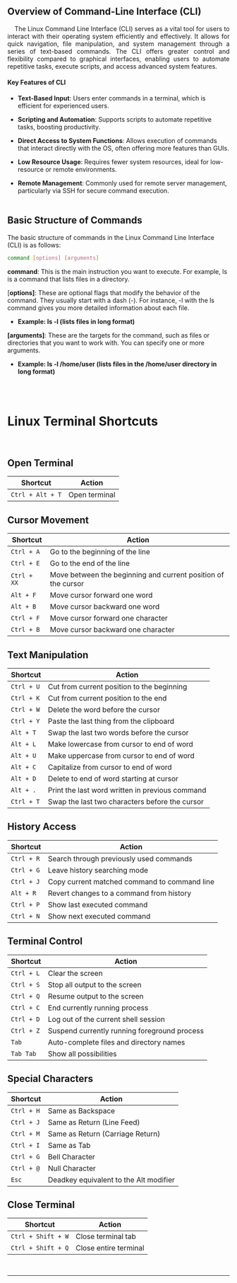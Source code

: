 ## Overview of Command-Line Interface (CLI)<br>
<div style="text-align: justify;">
&nbsp;&nbsp;&nbsp;&nbsp;The Linux Command Line Interface (CLI) serves as a vital tool for users to interact with their operating system efficiently and effectively. It allows for quick navigation, file manipulation, and system management through a series of text-based commands. The CLI offers greater control and flexibility compared to graphical interfaces, enabling users to automate repetitive tasks, execute scripts, and access advanced system features. 
</div>

#### Key Features of CLI

- **Text-Based Input**: Users enter commands in a terminal, which is efficient for experienced users.

- **Scripting and Automation**: Supports scripts to automate repetitive tasks, boosting productivity.

- **Direct Access to System Functions**: Allows execution of commands that interact directly with the OS, often offering more features than GUIs.

- **Low Resource Usage**: Requires fewer system resources, ideal for low-resource or remote environments.

- **Remote Management**: Commonly used for remote server management, particularly via SSH for secure command execution.
<br><br>

## Basic Structure of Commands

The basic structure of commands in the Linux Command Line Interface (CLI) is as follows:


```bash 
command [options] [arguments]
```

**command**: This is the main instruction you want to execute. For example, ls is a command that lists files in a directory.

[**options]**: These are optional flags that modify the behavior of the command. They usually start with a dash (-). For instance, -l with the ls command gives you more detailed information about each file.

   - **Example: ls -l (lists files in long format)** 

**[arguments]**: These are the targets for the command, such as files or directories that you want to work with. You can specify one or more arguments.

   - **Example: ls -l /home/user (lists files in the /home/user directory in long format)**

<br><br>

# Linux Terminal Shortcuts
<br>



## Open Terminal
| Shortcut               | Action                                      |
|------------------------|---------------------------------------------|
| `Ctrl + Alt + T`      | Open terminal                               |

## Cursor Movement
| Shortcut               | Action                                      |
|------------------------|---------------------------------------------|
| `Ctrl + A`             | Go to the beginning of the line            |
| `Ctrl + E`             | Go to the end of the line                  |
| `Ctrl + XX`            | Move between the beginning and current position of the cursor |
| `Alt + F`              | Move cursor forward one word                |
| `Alt + B`              | Move cursor backward one word               |
| `Ctrl + F`             | Move cursor forward one character           |
| `Ctrl + B`             | Move cursor backward one character          |

## Text Manipulation
| Shortcut               | Action                                      |
|------------------------|---------------------------------------------|
| `Ctrl + U`             | Cut from current position to the beginning  |
| `Ctrl + K`             | Cut from current position to the end        |
| `Ctrl + W`             | Delete the word before the cursor           |
| `Ctrl + Y`             | Paste the last thing from the clipboard     |
| `Alt + T`              | Swap the last two words before the cursor   |
| `Alt + L`              | Make lowercase from cursor to end of word   |
| `Alt + U`              | Make uppercase from cursor to end of word   |
| `Alt + C`              | Capitalize from cursor to end of word       |
| `Alt + D`              | Delete to end of word starting at cursor    |
| `Alt + .`              | Print the last word written in previous command |
| `Ctrl + T`             | Swap the last two characters before the cursor |

## History Access
| Shortcut               | Action                                      |
|------------------------|---------------------------------------------|
| `Ctrl + R`             | Search through previously used commands      |
| `Ctrl + G`             | Leave history searching mode                 |
| `Ctrl + J`             | Copy current matched command to command line |
| `Alt + R`              | Revert changes to a command from history    |
| `Ctrl + P`             | Show last executed command                   |
| `Ctrl + N`             | Show next executed command                   |

## Terminal Control
| Shortcut               | Action                                      |
|------------------------|---------------------------------------------|
| `Ctrl + L`             | Clear the screen                            |
| `Ctrl + S`             | Stop all output to the screen               |
| `Ctrl + Q`             | Resume output to the screen                 |
| `Ctrl + C`             | End currently running process                |
| `Ctrl + D`             | Log out of the current shell session        |
| `Ctrl + Z`             | Suspend currently running foreground process |
| `Tab`                  | Auto-complete files and directory names     |
| `Tab Tab`              | Show all possibilities                       |

## Special Characters
| Shortcut               | Action                                      |
|------------------------|---------------------------------------------|
| `Ctrl + H`             | Same as Backspace                           |
| `Ctrl + J`             | Same as Return (Line Feed)                  |
| `Ctrl + M`             | Same as Return (Carriage Return)            |
| `Ctrl + I`             | Same as Tab                                 |
| `Ctrl + G`             | Bell Character                              |
| `Ctrl + @`             | Null Character                              |
| `Esc`                  | Deadkey equivalent to the Alt modifier      |

## Close Terminal
| Shortcut               | Action                                      |
|------------------------|---------------------------------------------|
| `Ctrl + Shift + W`     | Close terminal tab                          |
| `Ctrl + Shift + Q`     | Close entire terminal                       |




<br>

---






